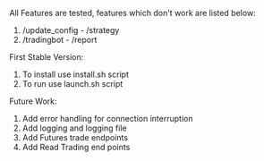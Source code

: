 All Features are tested, features which don't work are listed below:

1. /update_config - /strategy
1. /tradingbot - /report

First Stable Version:

1. To install use install.sh script
2. To run use launch.sh script

Future Work:

1. Add error handling for connection interruption
2. Add logging and logging file
3. Add Futures trade endpoints
4. Add Read Trading end points
